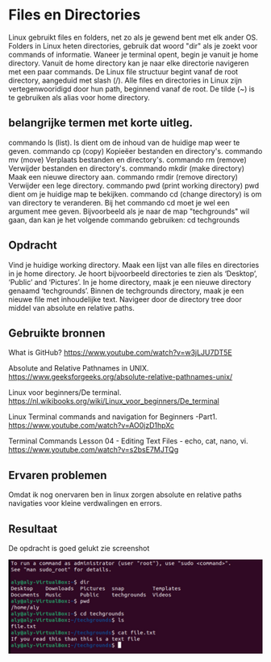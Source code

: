 # Files en Directories

Linux gebruikt files en folders, net zo als je gewend bent met elk ander OS. 
Folders in Linux heten directories, gebruik dat woord "dir" als je zoekt voor commands of informatie.
Waneer je terminal opent, begin je vanuit je home directory. 
Vanuit de home directory kan je naar elke directorie navigeren met een paar commands.
De Linux file structuur begint vanaf de root directory, aangeduid met slash (/). 
Alle files en directories in Linux zijn vertegenwooridigd door hun path, beginnend vanaf de root.
De tilde (~) is te gebruiken als alias voor home directory.

## belangrijke termen met korte uitleg.

commando ls (list). ls dient om de inhoud van de huidige map weer te geven.
commando cp (copy) Kopieëer bestanden en directory's.
commando mv (move) Verplaats bestanden en directory's.
commando rm (remove) Verwijder bestanden en directory's.
commando mkdir (make directory) Maak een nieuwe directory aan.
commando rmdir (remove directory) Verwijder een lege directory.
commando pwd (print working directory) pwd dient om je huidige map te bekijken.
commando cd (change directory) is om van directory te veranderen. Bij het commando cd moet je wel een argument mee geven. 
Bijvoorbeeld als je naar de map "techgrounds" wil gaan, dan kan je het volgende commando gebruiken: cd techgrounds

## Opdracht

Vind je huidige working directory.
Maak een lijst van alle files en directories in je home directory. Je hoort bijvoorbeeld directories te zien als ‘Desktop’, ‘Public’ and ‘Pictures’.
In je home directory, maak je een nieuwe directory genaamd ‘techgrounds’.
Binnen de techgrounds directory, maak je een nieuwe file met inhoudelijke text.
Navigeer door de directory tree door middel van absolute en relative paths.

## Gebruikte bronnen

What is GitHub? 
https://www.youtube.com/watch?v=w3jLJU7DT5E

Absolute and Relative Pathnames in UNIX. 
https://www.geeksforgeeks.org/absolute-relative-pathnames-unix/

Linux voor beginners/De terminal. 
https://nl.wikibooks.org/wiki/Linux_voor_beginners/De_terminal

Linux Terminal commands and navigation for Beginners -Part1.
https://www.youtube.com/watch?v=AO0jzD1hpXc

Terminal Commands Lesson 04 - Editing Text Files - echo, cat, nano, vi. 
https://www.youtube.com/watch?v=s2bsE7MJTQg

## Ervaren problemen
Omdat ik nog onervaren ben in linux zorgen absolute en relative paths navigaties voor kleine verdwalingen en errors.

## Resultaat
De opdracht is goed gelukt zie screenshot

![naamvandeplaatje](../00_includes/LNX-02FilesandDirectoriesScreenShot.jpg)


